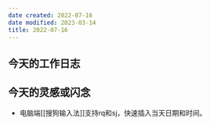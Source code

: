 ```yaml
---
date created: 2022-07-16
date modified: 2023-03-14
title: 2022-07-16
---
```


## 今天的工作日志

## 今天的灵感或闪念

- 电脑端[[搜狗输入法]]支持rq和sj，快速插入当天日期和时间。
